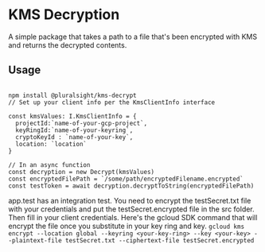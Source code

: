 # KMS Decryption

A simple package that takes a path to a file that's been encrypted with KMS and returns the decrypted contents.

## Usage

```

npm install @pluralsight/kms-decrypt
// Set up your client info per the KmsClientInfo interface

const kmsValues: I.KmsClientInfo = {
  projectId:`name-of-your-gcp-project`,
  keyRingId:`name-of-your-keyring`,
  cryptoKeyId : `name-of-your-key`,
  location: `location`
}

// In an async function
const decryption = new Decrypt(kmsValues)
const encryptedFilePath = `/some/path/encryptedFilename.encrypted`
const testToken = await decryption.decryptToString(encryptedFilePath)
```

app.test has an integration test. You need to encrypt the testSecret.txt file with your credentials and put the testSecret.encrypted file in the src folder. Then fill in your client credentials. Here's the gcloud SDK command that will encrypt the file once you substitute in your key ring and key.
`gcloud kms encrypt --location global --keyring <your-key-ring> --key <your-key> --plaintext-file testSecret.txt --ciphertext-file testSecret.encrypted`
